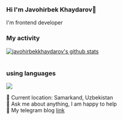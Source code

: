 ### Hi I'm Javohirbek Khaydarov👋

I'm frontend developer <br/>
### My activity 
[![javohirbekkhaydarov's github stats](https://github-readme-stats.vercel.app/api?username=javohirbekkhaydarov)](https://github.com/javohirbekkhaydarov/github-readme-stats&show_icons=true&theme=react) <br/><br/>

### using languages
![](https://github-readme-stats.vercel.app/api/top-langs/?username=javohirbekkhaydarov&show_icons=true&theme=react)

📍   Current location: Samarkand, Uzbekistan  </br>
📝  Ask me about anything, I am happy to help </br>
📨  My telegram blog <a href="https://t.me/javohirbek_frontEnd">link</a>
